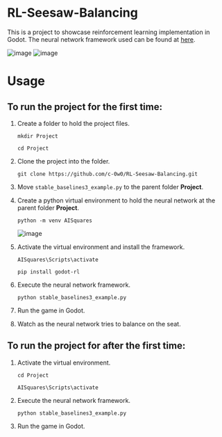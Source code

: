 # RL-Seesaw-Balancing

This is a project to showcase reinforcement learning implementation in Godot. The neural network framework used can be found at [here](https://github.com/edbeeching/godot_rl_agents.git).

![image](https://github.com/user-attachments/assets/0a0f1ee0-31eb-42cd-b4aa-49de317c77fb)
![image](https://github.com/user-attachments/assets/03ac92ce-f43c-4446-bf82-cde04bdda918)

# Usage

## To run the project for the first time: 

1. Create a folder to hold the project files.
   ```
   mkdir Project
   ```
   ```
   cd Project
   ```
2. Clone the project into the folder.
   ```
   git clone https://github.com/c-0w0/RL-Seesaw-Balancing.git
   ```
3. Move `stable_baselines3_example.py` to the parent folder **Project**.
4. Create a python virtual environment to hold the neural network at the parent folder **Project**.
   ```
   python -m venv AISquares
   ```
   ![image](https://github.com/user-attachments/assets/e9467268-401d-4c5e-96e8-4baf1cc09e52)

5. Activate the virtual environment and install the framework.
   ```
   AISquares\Scripts\activate
   ```
   ```
   pip install godot-rl
   ```
6. Execute the neural network framework.
   ```
   python stable_baselines3_example.py
   ```
7. Run the game in Godot.
8. Watch as the neural network tries to balance on the seat. 



## To run the project for after the first time:

1. Activate the virtual environment.
   ```
   cd Project
   ```
   ```
   AISquares\Scripts\activate
   ```
2. Execute the neural network framework.
   ```
   python stable_baselines3_example.py
   ```
3. Run the game in Godot.
